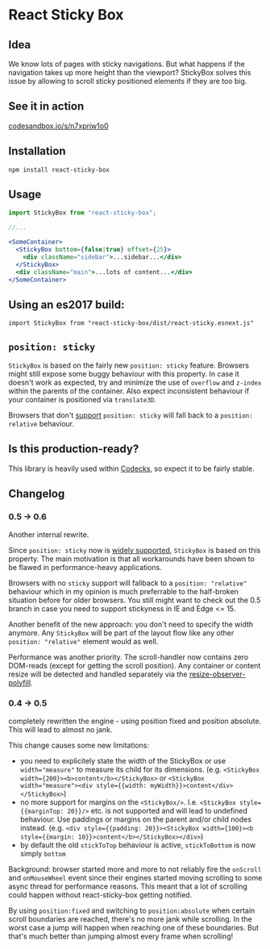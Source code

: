 # React Sticky Box

## Idea

We know lots of pages with sticky navigations. But what happens if the navigation takes up more height than the viewport? StickyBox solves this issue by allowing to scroll sticky positioned elements if they are too big.

## See it in action

[codesandbox.io/s/n7xprjw1o0](https://codesandbox.io/s/n7xprjw1o0)

## Installation

`npm install react-sticky-box`

## Usage

```jsx
import StickyBox from "react-sticky-box";

//...

<SomeContainer>
  <StickyBox bottom={false|true} offset={25}>
    <div className="sidebar">...sidebar...</div>
  </StickyBox>
  <div className="main">...lots of content...</div>
</SomeContainer>
```

## Using an es2017 build:

`import StickyBox from "react-sticky-box/dist/react-sticky.esnext.js"`

## `position: sticky`

`StickyBox` is based on the fairly new `position: sticky` feature. Browsers might still expose some buggy behaviour with this property. In case it doesn't work as expected, try and minimize the use of `overflow` and `z-index` within the parents of the container. Also expect inconsistent behaviour if your container is positioned via `translate3D`.

Browsers that don't [support](https://caniuse.com/#feat=css-sticky) `position: sticky` will fall back to a `position: relative` behaviour.

## Is this production-ready?

This library is heavily used within [Codecks](https://www.codecks.io), so expect it to be fairly stable.


## Changelog

### 0.5 -> 0.6

Another internal rewrite.

Since `position: sticky` now is [widely supported](https://caniuse.com/#feat=css-sticky), `StickyBox` is based on this property. The main motivation is that all workarounds have been shown to be flawed in performance-heavy applications.

Browsers with no `sticky` support will fallback to a `position: "relative"` behaviour which in my opinion is much preferrable to the half-broken situation before for older browsers. You still might want to check out the 0.5 branch in case you need to support stickyness in IE and Edge <= 15.

Another benefit of the new approach: you don't need to specify the width anymore. Any `StickyBox` will be part of the layout flow like any other `position: "relative"` element would as well.

Performance was another priority. The scroll-handler now contains zero DOM-reads (except for getting the scroll position). Any container or content resize will be detected and handled separately via the [resize-observer-polyfill](https://github.com/que-etc/resize-observer-polyfill).



### 0.4 -> 0.5

completely rewritten the engine - using position fixed and position absolute. This will lead to almost no jank.

This change causes some new limitations:

- you need to explicitely state the width of the StickyBox or use `width="measure"` to measure its child for its dimensions. (e.g. `<StickyBox width={200}><b>content</b></StickyBox>` or `<StickyBox width="measure"><div style={{width: myWidth}}>content</div></StickyBox>`)
- no more support for margins on the `<StickyBox/>`. I.e. `<StickyBox style={{marginTop: 20}}/>` etc. is not supported and will lead to undefined behaviour. Use paddings or margins on the parent and/or child nodes instead. (e.g. `<div style={{padding: 20}}><StickyBox width={100}><b style={{margin: 10}}>content</b></StickyBox></div>`)
- by default the old `stickToTop` behaviour is active, `stickToBottom` is now simply `bottom`

Background: browser started more and more to not reliably fire the `onScroll` and `onMouseWheel` event since their engines started moving scrolling to some async thread for performance reasons. This meant that a lot of scrolling could happen without react-sticky-box getting notified.

By using `position:fixed` and switching to `position:absolute` when certain scroll boundaries are reached, there's no more jank while scrolling. In the worst case a jump will happen when reaching one of these boundaries. But that's much better than jumping almost every frame when scrolling!
